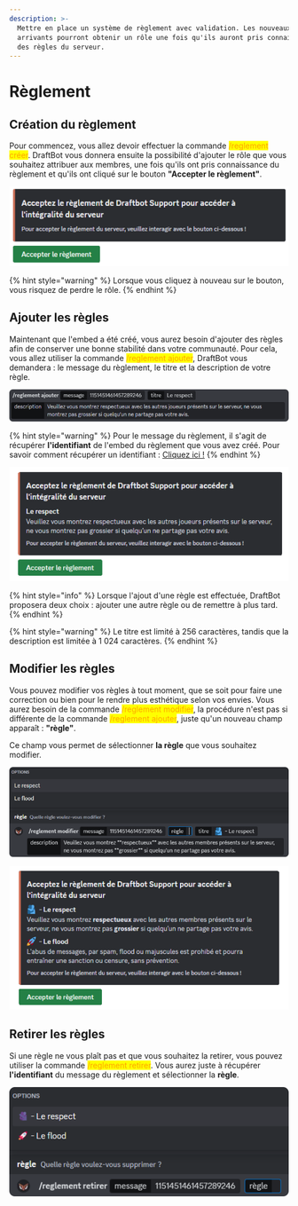 ```yaml
---
description: >-
  Mettre en place un système de règlement avec validation. Les nouveaux
  arrivants pourront obtenir un rôle une fois qu'ils auront pris connaissance
  des règles du serveur.
---
```


# Règlement

## Création du règlement

Pour commencez, vous allez devoir effectuer la commande <mark style="color:orange;">/reglement créer</mark>. DraftBot vous donnera ensuite la possibilité d'ajouter le rôle que vous souhaitez attribuer aux membres, une fois qu'ils ont pris connaissance du règlement et qu'ils ont cliqué sur le bouton **"Accepter le règlement"**.

![Résultat de la commande /reglement créer](../.gitbook/assets/rules/rules-create.png)

{% hint style="warning" %}
Lorsque vous cliquez à nouveau sur le bouton, vous risquez de perdre le rôle.
{% endhint %}

## Ajouter les règles

Maintenant que l'embed a été créé, vous aurez besoin d'ajouter des règles afin de conserver une bonne stabilité dans votre communauté. Pour cela, vous allez utiliser la commande <mark style="color:orange;">/reglement ajouter</mark>, DraftBot vous demandera : le message du règlement, le titre et la description de votre règle.

![Aperçu de la commande /reglement créer](../.gitbook/assets/rules/rules-add-1.png)

{% hint style="warning" %}
Pour le message du règlement, il s'agit de récupérer **l'identifiant** de l'embed du règlement que vous avez créé.
Pour savoir comment récupérer un identifiant : [Cliquez ici !](../../autres/recuperer-un-identifiant.md#message)
{% endhint %}

![Résultat d'ajout d'une règle](../.gitbook/assets/rules/rules-add-2.png)

{% hint style="info" %}
Lorsque l'ajout d'une règle est effectuée, DraftBot proposera deux choix : ajouter une autre règle ou de remettre à plus tard.
{% endhint %}

{% hint style="warning" %} Le titre est limité à 256 caractères, tandis que la description est limitée à 1 024 caractères. {% endhint %}

## Modifier les règles

Vous pouvez modifier vos règles à tout moment, que se soit pour faire une correction ou bien pour le rendre plus esthétique selon vos envies. Vous aurez besoin de la commande <mark style="color:orange;">/reglement modifier</mark>, la procédure n'est pas si différente de la commande <mark style="color:orange;">/reglement ajouter</mark>, juste qu'un nouveau champ apparaît : **"règle"**.

Ce champ vous permet de sélectionner **la règle** que vous souhaitez modifier.

![Aperçu de la commande /reglement modifier](../.gitbook/assets/rules/rules-modify.png)

![Résultat de la modification d'une règle](../.gitbook/assets/rules/rules-modify-2.png)

## Retirer les règles

Si une règle ne vous plaît pas et que vous souhaitez la retirer, vous pouvez utiliser la commande <mark style="color:orange;">/reglement retirer</mark>. Vous aurez juste à récupérer **l'identifiant** du message du règlement et sélectionner la **règle**.

![Aperçu de la commande /reglement retirer](../.gitbook/assets/rules/rules-remove.png)
